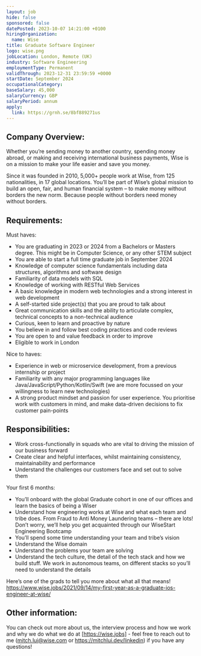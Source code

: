 ```yaml
---
layout: job
hide: false
sponsored: false
datePosted: 2023-10-07 14:21:00 +0100
hiringOrganization:
  name: Wise
title: Graduate Software Engineer
logo: wise.png
jobLocation: London, Remote (UK)
industry: Software Engineering
employmentType: Permanent
validThrough: 2023-12-31 23:59:59 +0000
startDate: September 2024
occupationalCategory:
baseSalary: 45,000
salaryCurrency: GBP
salaryPeriod: annum
apply:
  link: https://grnh.se/8bf889271us
---
```


## Company Overview:
Whether you’re sending money to another country, spending money abroad, or making and receiving international business payments, Wise is on a mission to make your life easier and save you money.

Since it was founded in 2010, 5,000+ people work at Wise, from 125 nationalities, in 17 global locations. You’ll be part of Wise’s global mission to build an open, fair, and human financial system – to make money without borders the new norm. Because people without borders need money without borders.

## Requirements:
Must haves:
- You are graduating in 2023 or 2024 from a Bachelors or Masters degree. This might be in Computer Science, or any other STEM subject
- You are able to start a full time graduate job in September 2024
- Knowledge of computer science fundamentals including data structures, algorithms and software design
- Familiarity of data models with SQL
- Knowledge of working with RESTful Web Services
- A basic knowledge in modern web technologies and a strong interest in web development
- A self-started side project(s) that you are proud to talk about
- Great communication skills and the ability to articulate complex, technical concepts to a non-technical audience
- Curious, keen to learn and proactive by nature
- You believe in and follow best coding practices and code reviews
- You are open to and value feedback in order to improve
- Eligible to work in London

Nice to haves: 
- Experience in web or microservice development, from a previous internship or project
- Familiarity with any major programming languages like Java/JavaScript/Python/Kotlin/Swift (we are more focussed on your willingness to learn new technologies)
- A strong product mindset and passion for user experience. You prioritise work with customers in mind, and make data-driven decisions to fix customer pain-points

## Responsibilities:
- Work cross-functionally in squads who are vital to driving the mission of our business forward
- Create clear and helpful interfaces, whilst maintaining consistency, maintainability and performance
- Understand the challenges our customers face and set out to solve them

Your first 6 months: 
- You’ll onboard with the global Graduate cohort in one of our offices and learn the basics of being a Wiser
- Understand how engineering works at Wise and what each team and tribe does. From Fraud to Anti Money Laundering teams – there are lots! Don’t worry, we’ll help you get acquainted through our WiseStart Engineering Bootcamp
- You’ll spend some time understanding your team and tribe’s vision 
- Understand the Wise domain
- Understand the problems your team are solving
- Understand the tech culture, the detail of the tech stack and how we build stuff. We work in autonomous teams, on different stacks so you’ll need to understand the details

Here’s one of the grads to tell you more about what all that means! <https://www.wise.jobs/2021/09/14/my-first-year-as-a-graduate-ios-engineer-at-wise/>

## Other information:
You can check out more about us, the interview process and how we work and why we do what we do at [https://wise.jobs] - feel free to reach out to me (<mitch.lui@wise.com> or <https://mitchlui.dev/linkedin>) if you have any questions! 
